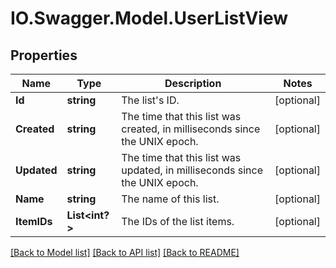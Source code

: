 # IO.Swagger.Model.UserListView
## Properties

Name | Type | Description | Notes
------------ | ------------- | ------------- | -------------
**Id** | **string** | The list&#39;s ID. | [optional] 
**Created** | **string** | The time that this list was created, in milliseconds since the UNIX epoch. | [optional] 
**Updated** | **string** | The time that this list was updated, in milliseconds since the UNIX epoch. | [optional] 
**Name** | **string** | The name of this list. | [optional] 
**ItemIDs** | **List&lt;int?&gt;** | The IDs of the list items. | [optional] 

[[Back to Model list]](../README.md#documentation-for-models) [[Back to API list]](../README.md#documentation-for-api-endpoints) [[Back to README]](../README.md)

